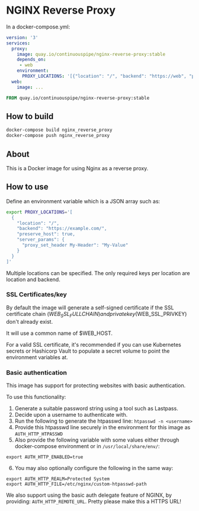 # NGINX Reverse Proxy

In a docker-compose.yml:
```yml
version: '3'
services:
  proxy:
    image: quay.io/continuouspipe/nginx-reverse-proxy:stable
    depends_on:
     - web
    environment:
      PROXY_LOCATIONS: '[{"location": "/", "backend": "https://web", "preserve_host": true}, {"location": "~ /foo(/|$)", "backend": "https://web/bar", "preserve_host": true}]'
  web:
    image: ...
```

```Dockerfile
FROM quay.io/continuouspipe/nginx-reverse-proxy:stable
```

## How to build
```bash
docker-compose build nginx_reverse_proxy
docker-compose push nginx_reverse_proxy
```

## About

This is a Docker image for using Nginx as a reverse proxy.

## How to use

Define an environment variable which is a JSON array such as:
```bash
export PROXY_LOCATIONS='[
  {
    "location": "/",
    "backend": "https://example.com/",
    "preserve_host": true,
    "server_params": {
      "proxy_set_header My-Header": "My-Value"
    }
  }
]'
```

Multiple locations can be specified. The only required keys per location are
location and backend.

### SSL Certificates/key

By default the image will generate a self-signed certificate if the SSL certificate
chain ($WEB_SSL_FULLCHAIN) and private key ($WEB_SSL_PRIVKEY) don't already exist.

It will use a common name of $WEB_HOST.

For a valid SSL certificate, it's recommended if you can use Kubernetes secrets
or Hashicorp Vault to populate a secret volume to point the environment variables at.

### Basic authentication

This image has support for protecting websites with basic authentication.

To use this functionality:

1. Generate a suitable password string using a tool such as Lastpass.
2. Decide upon a username to authenticate with.
3. Run the following to generate the htpasswd line: `htpasswd -n <username>`
4. Provide this htpasswd line securely in the environment for this image as `AUTH_HTTP_HTPASSWD`
5. Also provide the following variable with some values either through docker-compose environment or in
   `/usr/local/share/env/`:
  ```
  export AUTH_HTTP_ENABLED=true
  ```
6. You may also optionally configure the following in the same way:
  ```
  export AUTH_HTTP_REALM=Protected System
  export AUTH_HTTP_FILE=/etc/nginx/custom-htpasswd-path
  ```

We also support using the basic auth delegate feature of NGINX, by providing: `AUTH_HTTP_REMOTE_URL`.
Pretty please make this a HTTPS URL!
